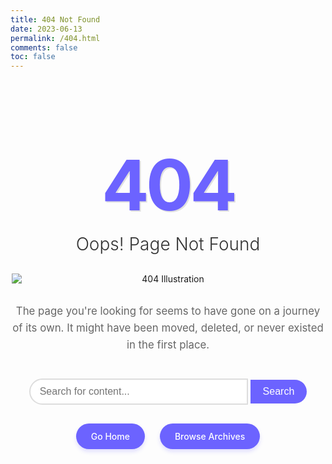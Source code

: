 ```yaml
---
title: 404 Not Found
date: 2023-06-13
permalink: /404.html
comments: false
toc: false
---
```


<style type="text/css">
.not-found {
  text-align: center;
  padding: 100px 0;
  font-family: -apple-system, BlinkMacSystemFont, "Segoe UI", Roboto, Oxygen, Ubuntu, Cantarell, "Open Sans", "Helvetica Neue", sans-serif;
}
.not-found-title {
  font-size: 8em;
  margin: 0;
  color: #6c63ff;
  text-shadow: 2px 2px 0px #e0e0e0;
  letter-spacing: -5px;
}
.not-found-subtitle {
  font-size: 2em;
  color: #333;
  margin: 10px 0 30px;
  font-weight: 300;
}
.not-found-text {
  font-size: 1.2em;
  color: #666;
  margin-bottom: 40px;
  max-width: 600px;
  margin-left: auto;
  margin-right: auto;
  line-height: 1.6;
}
.not-found-button {
  display: inline-block;
  padding: 12px 24px;
  background-color: #6c63ff;
  color: white;
  text-decoration: none;
  border-radius: 30px;
  font-weight: 500;
  transition: all 0.3s ease;
  margin: 0 10px;
  box-shadow: 0 4px 6px rgba(108, 99, 255, 0.2);
}
.not-found-button:hover {
  background-color: #5a52d5;
  transform: translateY(-2px);
  box-shadow: 0 6px 8px rgba(108, 99, 255, 0.3);
}
.not-found-image {
  max-width: 500px;
  margin: 30px auto;
  display: block;
}
.search-container {
  max-width: 500px;
  margin: 30px auto;
}
.search-input {
  width: 70%;
  padding: 10px 15px;
  border: 2px solid #ddd;
  border-radius: 30px 0 0 30px;
  font-size: 16px;
  outline: none;
  transition: border-color 0.3s;
}
.search-input:focus {
  border-color: #6c63ff;
}
.search-button {
  padding: 10px 20px;
  background-color: #6c63ff;
  color: white;
  border: none;
  border-radius: 0 30px 30px 0;
  cursor: pointer;
  font-size: 16px;
  transition: background-color 0.3s;
}
.search-button:hover {
  background-color: #5a52d5;
}
@media (max-width: 768px) {
  .not-found-title {
    font-size: 5em;
  }
  .not-found-subtitle {
    font-size: 1.5em;
  }
  .not-found-image {
    max-width: 90%;
  }
}
</style>

<div class="not-found">
  <h1 class="not-found-title">404</h1>
  <h2 class="not-found-subtitle">Oops! Page Not Found</h2>
  
  <img src="https://cdn.jsdelivr.net/gh/aixuexi567/blog-images@main/404-illustration.svg" alt="404 Illustration" class="not-found-image" onerror="this.src='https://i.imgur.com/ocks0JG.png'; this.onerror=null;">
  
  <p class="not-found-text">The page you're looking for seems to have gone on a journey of its own. It might have been moved, deleted, or never existed in the first place.</p>
  
  <div class="search-container">
    <form onsubmit="return searchSite(this);">
      <input type="text" placeholder="Search for content..." class="search-input" id="search-input">
      <button type="submit" class="search-button">Search</button>
    </form>
  </div>
  
  <div>
    <a href="/" class="not-found-button">Go Home</a>
    <a href="/archives" class="not-found-button">Browse Archives</a>
  </div>
</div>

<script>
function searchSite(form) {
  var searchTerm = document.getElementById('search-input').value;
  if (searchTerm) {
    window.location.href = '/search?q=' + encodeURIComponent(searchTerm);
  }
  return false;
}
</script>